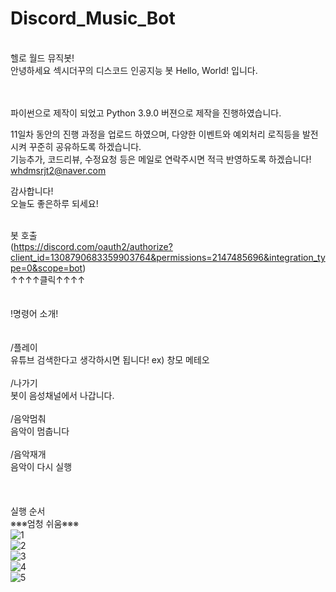 # Discord_Music_Bot
<br/> 헬로 월드 뮤직봇!
<br/>
안녕하세요 섹시더꾸의 디스코드 인공지능 봇 Hello, World! 입니다.

<br/>
<br/>
파이썬으로 제작이 되었고 Python 3.9.0 버젼으로 제작을 진행하였습니다.

11일차 동안의 진행 과정을 업로드 하였으며, 다양한 이벤트와 예외처리 로직등을 발전시켜 꾸준히 공유하도록 하겠습니다.
<br/>기능추가, 코드리뷰, 수정요청 등은 메일로 연락주시면 적극 반영하도록 하겠습니다!
<br/>whdmsrjt2@naver.com

감사합니다!
<br/>오늘도 좋은하루 되세요!
<br/>
<br/>

봇 호출 
<br/>(https://discord.com/oauth2/authorize?client_id=1308790683359903764&permissions=2147485696&integration_type=0&scope=bot)
<br/>                     ↑↑↑↑클릭↑↑↑↑
<br/>
<br/> 
<br/>  !명령어 소개!
<br/>
<br/>
<br/>  /플레이
<br/>  유튜브 검색한다고 생각하시면 됩니다! ex) 창모 메테오 
<br/>
<br/>  /나가기
<br/>  봇이 음성채널에서 나갑니다.
<br/>
<br/>  /음악멈춰 
<br/>  음악이 멈춥니다
<br/>
<br/>  /음악재개 
<br/>  음악이 다시 실행
<br/>
<br/>
<br/>
<br/>실행 순서 
<br/>        ※※※엄청 쉬움※※※
<br/>
![1](https://github.com/user-attachments/assets/7f19bad0-93f5-4d98-85b3-eb875721d822)
<br/>
![2](https://github.com/user-attachments/assets/b523c9b0-6546-40d9-b745-ee020db81db0)
<br/>
![3](https://github.com/user-attachments/assets/efa9b1d2-8b2c-4390-a99e-c872ab73f322)
<br/>
![4](https://github.com/user-attachments/assets/645dd240-3b45-4562-92e0-cfd93cf7c8ff)
<br/>
![5](https://github.com/user-attachments/assets/11ca61a6-330c-4d9e-8e92-d6450b7975ca)

<br/>
<br/>
<br/>


